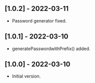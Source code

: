 ## [1.0.2] - 2022-03-11

- Password generator fixed.

## [1.0.1] - 2022-03-10

- generatePasswordwithPrefix() added.


## [1.0.0] - 2022-03-10

- Initial version.
